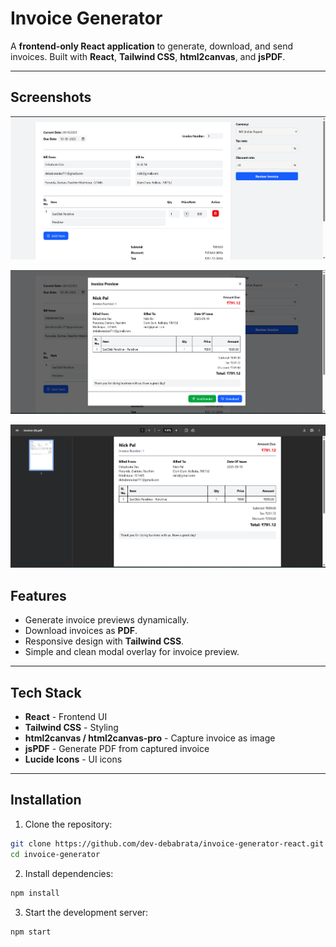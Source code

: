 # Invoice Generator

A **frontend-only React application** to generate, download, and send invoices. Built with **React**, **Tailwind CSS**, **html2canvas**, and **jsPDF**.

---

## Screenshots

![Home page](./public/home.png)

![Home page](./public/review.png)

![Home page](./public/downloadPDF.png)

## Features

- Generate invoice previews dynamically.
- Download invoices as **PDF**.
- Responsive design with **Tailwind CSS**.
- Simple and clean modal overlay for invoice preview.

---

## Tech Stack

- **React** - Frontend UI
- **Tailwind CSS** - Styling
- **html2canvas / html2canvas-pro** - Capture invoice as image
- **jsPDF** - Generate PDF from captured invoice
- **Lucide Icons** - UI icons

---

## Installation

1. Clone the repository:

```bash
git clone https://github.com/dev-debabrata/invoice-generator-react.git
cd invoice-generator
```

2. Install dependencies:

```bash
npm install
```

3. Start the development server:

```bash
npm start
```
